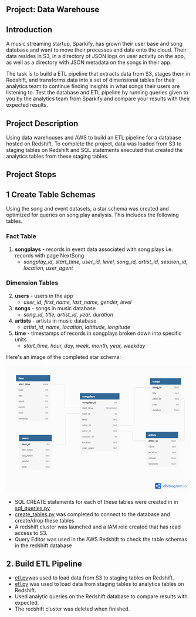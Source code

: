 ## Project: Data Warehouse

## Introduction
A music streaming startup, Sparkify, has grown their user base and song database and want to move their processes and data onto the cloud. Their data resides in S3, in a directory of JSON logs on user activity on the app, as well as a directory with JSON metadata on the songs in their app.

The task is to build a ETL pipeline that extracts data from S3, stages them in Redshift, and transforms data into a set of dimensional tables for their analytics team to continue finding insights in what songs their users are listening to. Test the database and ETL pipeline by running queries given to you by the analytics team from Sparkify and compare your results with their expected results.

## Project Description
Using data warehouses and AWS to build an ETL pipeline for a database hosted on Redshift. To complete the project, data was loaded from S3 to staging tables on Redshift and SQL statements executed that created the analytics tables from these staging tables.

## Project Steps

## 1 Create Table Schemas
Using the song and event datasets, a star schema was created and optimized for queries on song play analysis. This includes the following tables.

### Fact Table
1. **songplays** - records in event data associated with song plays i.e. records with page NextSong 
    - *songplay_id, start_time, user_id, level, song_id, artist_id, session_id, location, user_agent*
   
### Dimension Tables
2. **users** - users in the app
    - *user_id, first_name, last_name, gender, level*
3. **songs** - songs in music database
    - *song_id, title, artist_id, year, duration*
4. **artists** - artists in music database
    - *artist_id, name, location, lattitude, longitude*
5. **time** - timestamps of records in songplays broken down into specific units
    - *start_time, hour, day, week, month, year, weekday*

Here's an image of the completed star schema:

![Star Schema](SQLrelation.png)

- SQL CREATE statements for each of these tables were created in in [sql_queries.py](https://github.com/riched158/UdacityDataEngineering/blob/master/datawarehouse/project3/sql_queries.py)
- [create_tables.py](https://github.com/riched158/UdacityDataEngineering/blob/master/datawarehouse/project3/create_tables.py) was completed to connect to the database and create/drop these tables
- A redshift cluster was launched and a IAM role created that has read access to S3.
- Query Editor was used in the AWS Redshift to check the table schemas in the redshift database

## 2. Build ETL Pipeline
- [etl.py](https://github.com/riched158/UdacityDataEngineering/blob/master/datawarehouse/project3/etl.py)was used to load data from S3 to staging tables on Redshift.
- [etl.py](https://github.com/riched158/UdacityDataEngineering/blob/master/datawarehouse/project3/etl.py) was used to load data from staging tables to analytics tables on Redshift.
- Used analytic queries on the Redshift database to compare results with expected.
- The redshift cluster was deleted when finished.

